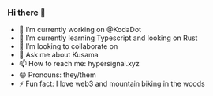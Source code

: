 ### Hi there 👋

- 🔭 I’m currently working on @KodaDot
- 🌱 I’m currently learning Typescript and looking on Rust
- 👯 I’m looking to collaborate on 
- 💬 Ask me about Kusama
- 📫 How to reach me: hypersignal.xyz
- 😄 Pronouns: they/them
- ⚡ Fun fact: I love web3 and mountain biking in the woods

